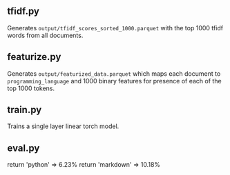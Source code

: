 ## tfidf.py

Generates `output/tfidf_scores_sorted_1000.parquet` with the top 1000 tfidf words from all documents.

## featurize.py

Generates `output/featurized_data.parquet` which maps each document to `programming_language` and 1000 binary features for presence of each of the top 1000 tokens.

## train.py

Trains a single layer linear torch model.

## eval.py

return 'python' => 6.23%
return 'markdown' => 10.18%
